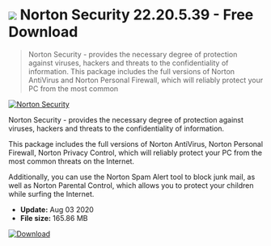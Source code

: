 # ![](https://cdn.softexe.net/static/icon/e/norton-security-4801.png) Norton Security 22.20.5.39 - Free Download

> Norton Security - provides the necessary degree of protection against viruses, hackers and threats to the confidentiality of information. This package includes the full versions of Norton AntiVirus and Norton Personal Firewall, which will reliably protect your PC from the most common

[![Norton Security](https://gallery.dpcdn.pl/imgc/Tools/54331/g_-_420x350_1.5_-_x20140923080916_0.png)](https://softexe.net/win/security-privacy/antivirus/norton-security:dhRp.html)

Norton Security - provides the necessary degree of protection against viruses, hackers and threats to the confidentiality of information.

This package includes the full versions of Norton AntiVirus, Norton Personal Firewall, Norton Privacy Control, which will reliably protect your PC from the most common threats on the Internet.

Additionally, you can use the Norton Spam Alert tool to block junk mail, as well as Norton Parental Control, which allows you to protect your children while surfing the Internet.


- **Update:** Aug 03 2020
- **File size:** 165.86 MB

[![Download](https://cdn.softexe.net/static/img/download.png)](https://softexe.net/win/security-privacy/antivirus/norton-security:dhRp.html)

